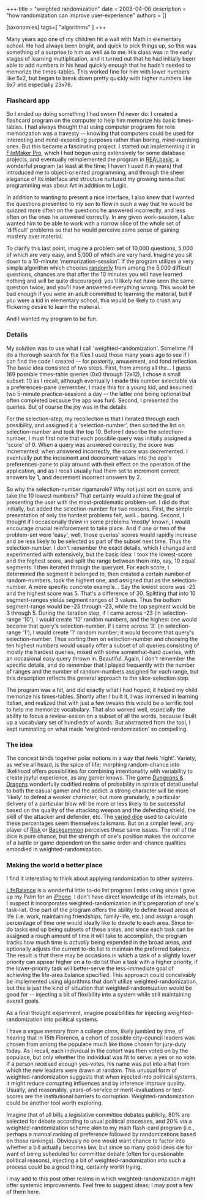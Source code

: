+++
title = "weighted randomization"
date = 2008-04-06
description = "how randomization can improve user-experience"
authors = []

[taxonomies]
tags=[ "algorithms" ]
+++


Many years ago one of my children hit a wall with Math in elementary school. He had always been bright, and quick to pick things up, so this was something of a surprise to him as well as to me. His class was in the early stages of learning multiplication, and it turned out that he had initially been able to add numbers in his head quickly enough that he hadn't needed to memorize the times-tables. This worked fine for him with lower numbers like 5x2, but began to break down pretty quickly with higher numbers like 9x7 and especially 23x76.

### Flashcard app

So I ended up doing something I had sworn I'd never do: I created a flashcard program on the computer to help him memorize his basic times-tables. I had always thought that using computer programs for rote memorization was a travesty -- knowing that computers could be used for interesting and mind-expanding purposes rather than boring, mind-numbing ones. But this became a fascinating project. I started out implementing it in [FileMaker Pro](http://en.wikipedia.org/wiki/Filemaker_Pro), which I had begun using extensively for some database projects, and eventually reimplemented the program in [REALbasic](http://en.wikipedia.org/wiki/REALbasic), a wonderful program (at least at the time; I haven't used it in years) that introduced me to object-oriented programming, and through the sheer elegance of its interface and structure nurtured my growing sense that programming was about Art in addition to Logic.

In addition to wanting to present a nice interface, I also knew that I wanted the questions presented to my son to flow in such a way that he would be quizzed more often on the questions he answered incorrectly, and less often on the ones he answered correctly. In any given work-session, I also wanted him to be able to work with a narrow slice of the whole set of 'difficult' problems so that he would perceive some sense of gaining mastery over material.

To clarify this last point, imagine a problem set of 10,000 questions, 5,000 of which are very easy, and 5,000 of which are very hard. Imagine you sit down to a 10-minute 'memorization-session'. If the program utilizes a very simple algorithm which chooses [randomly](http://en.wikipedia.org/wiki/Randomness) from among the 5,000 difficult questions, chances are that after the 10 minutes you will have learned nothing and will be quite discouraged: you'll likely not have seen the same question twice, and you'll have answered everything wrong. This would be bad enough if you were an adult committed to learning the material, but if you were a kid in elementary school, this would be likely to crush any flickering desire to learn the material.

And I wanted my program to be fun.

### Details

My solution was to use what I call 'weighted-randomization'. Sometime I'll do a thorough search for the files I used those many years ago to see if I can find the code I created -- for posterity, amusement, and fond reflection. The basic idea consisted of two steps. First, from among all the... I guess 169 possible times-table queries (0x0 through 12x12), I chose a small subset: 10 as I recall, although eventually I made this number selectable via a preferences-pane (remember, I made this for a young kid, and assumed two 5-minute practice-sessions a day -- the latter one being optional but often completed because the app was fun). Second, I presented the queries. But of course the joy was in the details.

For the selection-step, my recollection is that I iterated through each possibility, and assigned it a 'selection-number', then sorted the list on selection-number and took the top 10. Before I describe the selection-number, I must first note that each possible query was initially assigned a 'score' of 0. When a query was answered correctly, the score was incremented; when answered incorrectly, the score was decremented. I eventually put the increment and decrement values into the app's preferences-pane to play around with their effect on the operation of the application, and as I recall usually had them set to increment correct answers by 1, and decrement incorrect answers by 2.

So why the selection-number rigamarole? Why not just sort on score, and take the 10 lowest numbers? That certainly would achieve the goal of presenting the user with the most-problematic problem-set. I did do that initially, but added the selection-number for two reasons. First, the simple presentation of only the hardest problems felt, well... boring. Second, I thought if I occasionally threw in some problems 'mostly' known, I would encourage crucial reinforcement to take place. And if one or two of the problem-set were 'easy', well, those queries' scores would rapidly increase and be less likely to be selected as part of the subset next time. Thus the selection-number. I don't remember the exact details, which I changed and experimented with extensively, but the basic idea: I took the lowest-score and the highest score, and split the range between them into, say, 10 equal segments. I then iterated through the queryset. For each score, I determined the segment it belonged to, then created a certain number of random-numbers, took the highest one, and assigned that as the selection-number. A more specific concrete example... Say the lowest score was -25 and the highest score was 5. That's a difference of 30. Splitting that into 10 segment-ranges yields segment ranges of 3 values. Thus the bottom segment-range would be -25 through -23, while the top segment would be 3 through 5. During the iteration step, if I came across -23 (in selection-range '10'), I would create '10' random numbers, and the highest one would become that query's selection-number. If I came across '3' (in selection-range '1'), I would create '1' random number; it would become that query's selection-number. Thus sorting then on selection-number and choosing the ten highest numbers would usually offer a subset of all queries consisting of mostly the hardest queries, mixed with some somewhat-hard queries, with an occasional easy query thrown in. Beautiful. Again, I don't remember the specific details, and do remember that I played frequently with the number of ranges and the number of random-numbers assigned for each range, but this description reflects the general approach to the slice-selection step.

The program was a hit, and did exactly what I had hoped; it helped my child memorize his times-tables. Shortly after I built it, I was immersed in learning Italian, and realized that with just a few tweaks this would be a terrific tool to help me memorize vocabulary. That also worked well, especially the ability to focus a review-sesion on a subset of all the words, because I built up a vocabulary set of hundreds of words. But abstracted from the tool, I kept ruminating on what made 'weighted-randomization' so compelling.

### The idea

The concept binds together polar notions in a way that feels 'right'. Variety, as we've all heard, is the spice of life; morphing random-chance into likelihood offers possibilities for combining intentionality with variability to create joyful experience, as any gamer knows. The game [Dungeons & Dragons](http://en.wikipedia.org/wiki/Dungeons_and_dragons) wonderfully codified realms of probability in spirals of detail useful to both the casual gamer and the addict: a strong character will be more 'likely' to defeat a weaker character, but more granularly, a particular delivery of a particular blow will be more or less likely to be successful based on the quality of the attacking weapon and the defending shield, the skill of the attacker and defender, etc. The [varied dice](http://en.wikipedia.org/wiki/Dice#Non-cubical_dice) used to calculate these percentages seem themselves talismans. But on a simpler level, any player of [Risk](http://en.wikipedia.org/wiki/Risk_%28game%29) or [Backgammon](http://en.wikipedia.org/wiki/Backgammon) perceives these same issues. The roll of the dice is pure chance, but the strength of one's position makes the outcome of a battle or game dependent on the same order-and-chance qualities embodied in weighted-randomization.

### Making the world a better place

I find it interesting to think about applying randomization to other systems. 

[LifeBalance](http://web.archive.org/web/20080830093825/http://www.llamagraphics.com/LB/index.php) is a wonderful little to-do list program I miss using since I gave up my Palm for an [iPhone](http://www.apple.com/iphone/). I don't have direct knowledge of its internals, but I suspect it incorporates weighted-randomization in it's preparation of one's task-list. One part of the program offers the ability to define broad areas of life (i.e. work, maintaining friendships, family-life, etc.) and assign a rough percentage of time one would ideally like to devote to each area. Since to-do tasks end up being subsets of these areas, and since each task can be assigned a rough amount of time it will take to accomplish, the program tracks how much time is *actually* being expended in the broad areas, and optionally adjusts the current to-do list to maintain the preferred balance. The result is that there may be occasions in which a task of a slightly lower priority can appear higher on a to-do list than a task with a higher priority, if the lower-priority task will better-serve the less-immediate goal of achieving the life-area balance specified. This approach could conceivably be implemented using algorithms that don't utilize weighted-randomization, but this is just the kind of situation that weighted-randomization would be good for -- injecting a bit of flexibility into a system while still maintaining overall goals.

As a final thought experiment, imagine possibilities for injecting weighted-randomization into political systems.

I have a vague memory from a college class, likely jumbled by time, of hearing that in 15th Florence, a cohort of possible city-council leaders was chosen from among the populace much like those chosen for jury-duty today. As I recall, each individual in the cohort was then voted on by the populace, but only whether the individual was fit to serve: a yes or no vote. If a person received enough yes-votes, his name was put into a hat from which the new leaders were drawn at random. This unusual form of weighted-randomization suggests that when injected into political systems, it might reduce corrupting influences and by inference improve quality. Usually, and reasonably, years-of-service or merit-evaluations or test-scores are the institutional barriers to corruption. Weighted-randomization could be another tool worth exploring.

Imagine that of all bills a legislative committee debates publicly, 80% are selected for debate according to usual political processes, and 20% via a weighted-randomization scheme akin to my math flash-card program (i.e., perhaps a manual ranking of preference followed by randomizations based on those rankings). Obviously no one would want chance to factor into whether a bill actually becomes law, but since so many good ideas die for want of being scheduled for committee debate (often for questionable political reasons), injecting a bit of weighted-randomization into such a process could be a good thing, certainly worth trying.

I may add to this post other realms in which weighted-randomization might offer systemic improvements. Feel free to suggest ideas; I may post a few of them here.

